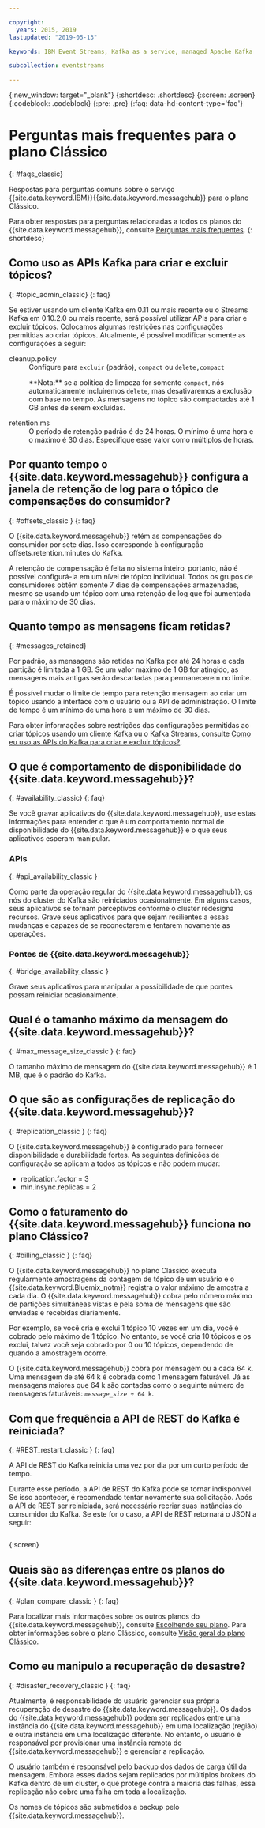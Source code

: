 ```yaml
---

copyright:
  years: 2015, 2019
lastupdated: "2019-05-13"

keywords: IBM Event Streams, Kafka as a service, managed Apache Kafka

subcollection: eventstreams

---
```


{:new_window: target="_blank"}
{:shortdesc: .shortdesc}
{:screen: .screen}
{:codeblock: .codeblock}
{:pre: .pre}
{:faq: data-hd-content-type='faq'}

# Perguntas mais frequentes para o plano Clássico 
{: #faqs_classic}

Respostas para perguntas comuns sobre o serviço {{site.data.keyword.IBM}}{{site.data.keyword.messagehub}} para o plano Clássico.

Para obter respostas para perguntas relacionadas a todos os planos do {{site.data.keyword.messagehub}}, consulte [Perguntas mais frequentes](docs/services/EventStreams?topic=eventstreams-faqs#faqs).
{: shortdesc}

<!--17/10/17 - Karen: same info duplicated at messagehub104 -->
## Como uso as APIs Kafka para criar e excluir tópicos?
{: #topic_admin_classic}
{: faq}

Se estiver usando um cliente Kafka em 0.11 ou mais recente ou o Streams Kafka em 0.10.2.0 ou
mais recente, será possível utilizar APIs para criar e excluir tópicos. Colocamos algumas restrições nas
configurações permitidas ao criar tópicos. Atualmente, é possível modificar somente as configurações
a seguir:

<dl>
<dt>cleanup.policy</dt>
<dd>Configure para <code>excluir</code> (padrão), <code>compact</code> ou <code>delete,compact</code>
<p>**Nota:** se a política de limpeza for somente <code>compact</code>, nós automaticamente incluiremos <code>delete</code>, mas desativaremos a exclusão com base no tempo. As mensagens
no tópico são compactadas até 1 GB antes de serem excluídas.</p>
</dd>

<dt>retention.ms</dt>
<dd>O período de retenção padrão é de 24 horas. O mínimo é uma hora e o máximo é 30 dias. Especifique esse
valor como múltiplos de horas.
</dd>
</dl>


## Por quanto tempo o {{site.data.keyword.messagehub}} configura a janela de retenção de log para o tópico de compensações do consumidor?
{: #offsets_classic }
{: faq}

O {{site.data.keyword.messagehub}} retém as compensações do consumidor por sete dias. Isso corresponde
à configuração offsets.retention.minutes do Kafka. 

A retenção de compensação é feita no sistema inteiro, portanto, não é possível configurá-la
em um nível de tópico individual. Todos os grupos de consumidores obtêm somente 7 dias de compensações armazenadas, mesmo se usando um tópico com uma retenção de log que foi aumentada para
o máximo de 30 dias. 

<!--following message retention info duplicted in eventstreams057 and evenstreams108-->

## Quanto tempo as mensagens ficam retidas?
{: #messages_retained}

Por padrão, as mensagens são retidas no Kafka por até 24 horas e cada partição é limitada a 1 GB. Se um valor máximo de 1 GB for atingido, as mensagens mais antigas serão descartadas para permanecerem
no limite.

É possível mudar o limite de tempo para retenção mensagem ao criar um tópico usando a interface
com o usuário ou a API de administração. O limite de tempo é um mínimo de uma hora e um máximo de 30 dias.

Para obter informações sobre restrições das configurações permitidas ao criar tópicos usando um cliente Kafka ou o Kafka Streams, consulte [Como eu uso as APIs do Kafka para criar e excluir tópicos?](/docs/services/EventStreams?topic=eventstreams-faqs_classic#topic_admin_classic).


## O que é comportamento de disponibilidade do {{site.data.keyword.messagehub}}?
{: #availability_classic}
{: faq}

Se você gravar aplicativos do {{site.data.keyword.messagehub}}, use estas informações para
entender o que é um comportamento normal de disponibilidade do
{{site.data.keyword.messagehub}} e o que seus aplicativos esperam manipular.

### APIs
{: #api_availability_classic }

Como parte da operação regular do {{site.data.keyword.messagehub}}, os nós do cluster do Kafka
são reiniciados ocasionalmente.
Em alguns casos, seus aplicativos se tornam perceptivos conforme o cluster redesigna recursos. Grave seus
aplicativos para que sejam resilientes a essas mudanças e capazes de se reconectarem e tentarem novamente as
operações.

### Pontes de {{site.data.keyword.messagehub}} 
{: #bridge_availability_classic }

Grave seus aplicativos para manipular a possibilidade de que pontes possam reiniciar ocasionalmente.

## Qual é o tamanho máximo da mensagem do {{site.data.keyword.messagehub}}? 
{: #max_message_size_classic }
{: faq}

O tamanho máximo de mensagem do {{site.data.keyword.messagehub}} é 1 MB, que é o padrão do Kafka. 

## O que são as configurações de replicação do {{site.data.keyword.messagehub}}? 
{: #replication_classic }
{: faq}

O {{site.data.keyword.messagehub}} é configurado para fornecer disponibilidade e
durabilidade fortes.
As seguintes definições de configuração se aplicam a todos os tópicos e não podem mudar:
* replication.factor = 3
* min.insync.replicas = 2

## Como o faturamento do {{site.data.keyword.messagehub}} funciona no plano Clássico? 
{: #billing_classic }
{: faq}

O {{site.data.keyword.messagehub}} no plano Clássico executa regularmente amostragens da contagem de tópico de um usuário e o {{site.data.keyword.Bluemix_notm}} registra o valor máximo de amostra a cada dia. O {{site.data.keyword.messagehub}} cobra pelo número máximo de partições simultâneas vistas e pela
soma de mensagens que são enviadas e recebidas diariamente.

Por exemplo, se você cria e exclui 1 tópico 10 vezes em um dia, você é cobrado pelo máximo de 1
tópico. No entanto, se você cria 10 tópicos e os exclui, talvez você seja cobrado por 0 ou 10
tópicos, dependendo de quando a amostragem ocorre.

O {{site.data.keyword.messagehub}} cobra por mensagem ou a cada 64 k. Uma mensagem de até 64 k
é cobrada como 1 mensagem faturável. Já as mensagens maiores que 64 k são contadas como o seguinte número de
mensagens faturáveis: <code><var class="keyword varname">message_size</var> &divide; 64 k</code>.

<!--12/04/18 - Karen: same info duplicated at messagehub057 -->
## Com que frequência a API de REST do Kafka é reiniciada? 
{: #REST_restart_classic }
{: faq}

A API de REST do Kafka reinicia uma vez por dia por um curto período de tempo. 

Durante esse período, a
API de REST do Kafka pode se tornar indisponível. Se isso acontecer, é recomendado tentar novamente
sua solicitação. Após a API de REST ser reiniciada, será necessário recriar suas instâncias do consumidor
do Kafka. Se este for o caso, a API de REST retornará o JSON a seguir:

```'{"error_code":40403,"message":"Consumer instance not found."}'
```
{:screen}

## Quais são as diferenças entre os planos do {{site.data.keyword.messagehub}}?
{: #plan_compare_classic }
{: faq}

Para localizar mais informações sobre os outros planos do {{site.data.keyword.messagehub}}, consulte [Escolhendo seu plano](/docs/services/EventStreams?topic=eventstreams-plan_choose). Para obter informações sobre o plano Clássico, consulte [Visão geral do plano Clássico](/docs/services/EventStreams?topic=eventstreams-plan_choose_classic#plan_choose_classic).


## Como eu manipulo a recuperação de desastre?
{: #disaster_recovery_classic }
{: faq}

Atualmente, é responsabilidade do usuário gerenciar sua própria recuperação de desastre do {{site.data.keyword.messagehub}}. Os dados do {{site.data.keyword.messagehub}} podem ser replicados entre uma instância do {{site.data.keyword.messagehub}} em uma localização (região) e outra instância em uma localização diferente. No entanto, o usuário é responsável por provisionar uma instância remota do {{site.data.keyword.messagehub}} e gerenciar a replicação.

O usuário também é responsável pelo backup dos dados de carga útil da mensagem. Embora esses dados sejam replicados por múltiplos brokers do Kafka dentro de um cluster, o que protege contra a maioria das falhas, essa replicação não cobre uma falha em toda a localização. 

Os nomes de tópicos são submetidos a backup pelo  {{site.data.keyword.messagehub}}.















